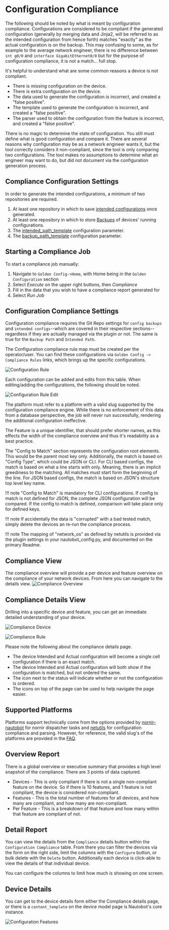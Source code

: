 # Configuration Compliance

The following should be noted by what is meant by configuration compliance. Configurations are considered to be compliant if the generated configuration
(generally by merging data and Jinja2, will be referred to as the intended configuration from hence forth) matches "exactly" as the actual configuration is
on the backup. This may confusing to some, as for example to the average network engineer, there is no difference between `int g0/0` and
`interface GigabitEthernet0/0` but for the purpose of configuration compliance, it is not a match... full stop.

It's helpful to understand what are some common reasons a device is not compliant.

* There is missing configuration on the device.
* There is extra configuration on the device.
* The data used to generate the configuration is incorrect, and created a "false positive".
* The template used to generate the configuration is incorrect, and created a "false positive".
* The parser used to obtain the configuration from the feature is incorrect, and created a "false positive".

There is no magic to determine the state of configuration. You still must define what is good configuration and compare it. There are several reasons why
configuration may be as a network engineer wants it, but the tool correctly considers it non-compliant, since the tool is only comparing two configurations.
The tool makes no assumptions to determine what an engineer may want to do, but did not document via the configuration generation process.

## Compliance Configuration Settings

In order to generate the intended configurations, a minimum of two repositories are required.

1. At least one repository in which to save [intended configurations](./app_use_cases.md#git-settings) once generated.
2. At least one repository in which to store [Backups](./app_use_cases.md#git-settings) of devices' running configurations.
3. The [intended_path_template](./app_use_cases.md#application-settings) configuration parameter.
4. The [backup_path_template](./app_use_cases.md#application-settings) configuration parameter.

## Starting a Compliance Job

To start a compliance job manually:

1. Navigate to `Golden Config->Home`, with Home being in the `Golden Configuration` section
2. Select _Execute_ on the upper right buttons, then _Compliance_
3. Fill in the data that you wish to have a compliance report generated for
4. Select _Run Job_

## Configuration Compliance Settings

Configuration compliance requires the Git Repo settings for `config backups` and `intended configs`--which are covered in their respective sections--regardless if they are actually managed via the plugin or not. The same is true for the `Backup Path` and `Intended Path`.

The Configuration compliance rule map must be created per the operator/user. You can find these configurations via `Golden Config -> Compliance Rules`
links, which brings up the specific configurations.

![Configuration Rule](../images/navigate-compliance-rules.png)

Each configuration can be added and edits from this table. When editing/adding the configurations, the following should be noted.

![Configuration Rule Edit](../images/ss_compliance-rule.png)

The platform must refer to a platform with a valid slug supported by the configuration compliance engine. While there is no enforcement of this data from
a database perspective, the job will never run successfully, rendering the additional configuration ineffective.

The Feature is a unique identifier, that should prefer shorter names, as this effects the width of the compliance overview and thus it's readability as a
best practice.

The "Config to Match" section represents the configuration root elements. This would be the parent most key only. Additionally, the match is based on
"Config Type", which could be JSON or CLI. For CLI based configs, the match is based on what a line starts with only. Meaning, there is an implicit greediness to the matching. All matches must start form the beginning of the line.
For JSON based configs, the match is based on JSON's structure top level key name.

!!! note
    "Config to Match" is mandatory for CLI configurations. If config to match is not defined for JSON, the complete JSON configuration will be compared. If the config to match is defined, comparison will take place only for defined keys.

!!! note
    If accidentally the data is "corrupted" with a bad tested match, simply delete the devices an re-run the compliance process.

!!! note
    The mapping of "network_os" as defined by netutils is provided via the plugin settings in your nautobot_config.py, and documented on the primary Readme.

## Compliance View

The compliance overview will provide a per device and feature overview on the compliance of your network devices. From here you can navigate to the details view.
![Compliance Overview](../images/ss_compliance-overview.png)

## Compliance Details View

Drilling into a specific device and feature, you can get an immediate detailed understanding of your device.

![Compliance Device](../images/device-compliance.png)

![Compliance Rule](../images/compliance-rule-detail.png)

Please note the following about the compliance details page.

* The device Intended and Actual configuration will become a single cell configuration if there is an exact match.
* The device Intended and Actual configuration will both show if the configuration is matched, but not ordered the same.
* The icon next to the status will indicate whether or not the configuration is ordered.
* The icons on top of the page can be used to help navigate the page easier.

## Supported Platforms

Platforms support technically come from the options provided by [nornir-nautobot](https://github.com/nautobot/nornir-nautobot) for nornir dispatcher tasks and
[netutils](https://github.com/networktocode/netutils) for configuration compliance and parsing. However, for reference, the valid slug's of the platforms are
provided in the [FAQ](./app_faq).

## Overview Report

There is a global overview or executive summary that provides a high level snapshot of the compliance. There are 3 points of data captured.

* Devices - This is only compliant if there is not a single non-compliant feature on the device. So if there is 10 features, and 1 feature is not compliant, the device is considered non-compliant.
* Features - This is the total number of features for all devices, and how many are compliant, and how many are non-compliant.
* Per Feature - This is a breakdown of that feature and how many within that feature are compliant of not.

## Detail Report

You can view the details from the `Compliance` details button within the `Configuration Compliance` table. From there you can filter the devices via the
form on the right side, limit the columns with the `Configure` button, or bulk delete with the `Delete` button. Additionally each device is click-able to view
the details of that individual device.

You can configure the columns to limit how much is showing on one screen.

## Device Details

You can get to the device details form either the Compliance details page, or there is a `content_template` on the device model page is Nautobot's core instance.

![Configuration Features](../images/device-compliance.png)
